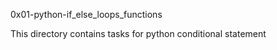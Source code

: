 0x01-python-if_else_loops_functions

This directory contains tasks for python conditional statement
